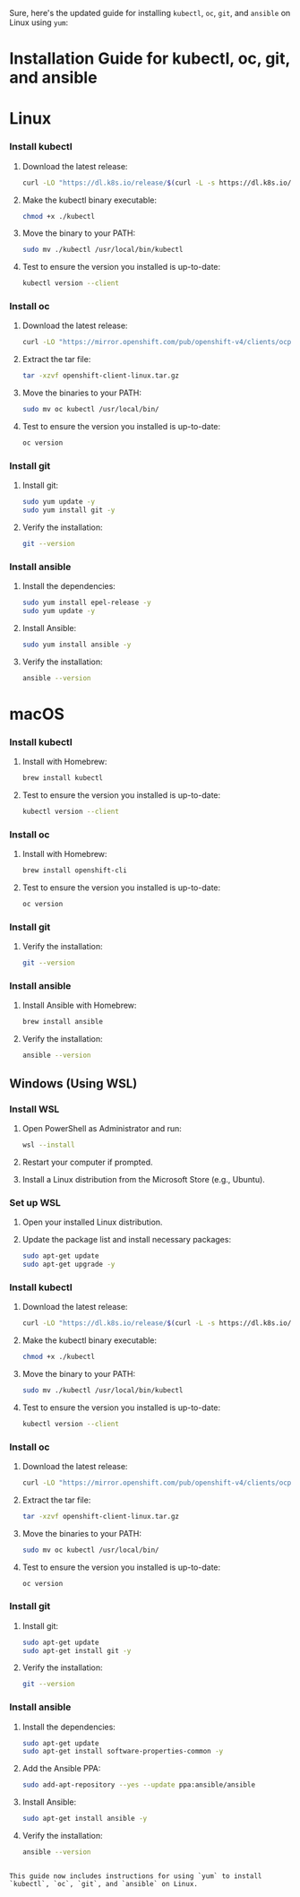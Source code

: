 Sure, here's the updated guide for installing `kubectl`, `oc`, `git`, and `ansible` on Linux using `yum`:

Installation Guide for kubectl, oc, git, and ansible
===============================================================================

# Linux

### Install kubectl
1. Download the latest release:

    ```sh
    curl -LO "https://dl.k8s.io/release/$(curl -L -s https://dl.k8s.io/release/stable.txt)/bin/linux/amd64/kubectl"
    ```

2. Make the kubectl binary executable:

    ```bash
    chmod +x ./kubectl
    ```

3. Move the binary to your PATH:
    ```sh
    sudo mv ./kubectl /usr/local/bin/kubectl
    ```

4. Test to ensure the version you installed is up-to-date:
    ```sh
    kubectl version --client
    ```

### Install oc
1. Download the latest release:
    ```sh
    curl -LO "https://mirror.openshift.com/pub/openshift-v4/clients/ocp/latest/openshift-client-linux.tar.gz"
    ```

2. Extract the tar file:
    ```sh
    tar -xzvf openshift-client-linux.tar.gz
    ```

3. Move the binaries to your PATH:
    ```sh
    sudo mv oc kubectl /usr/local/bin/
    ```

4. Test to ensure the version you installed is up-to-date:
    ```sh
    oc version
    ```

### Install git
1. Install git:
    ```sh
    sudo yum update -y
    sudo yum install git -y
    ```

2. Verify the installation:
    ```sh
    git --version
    ```

### Install ansible
1. Install the dependencies:
    ```sh
    sudo yum install epel-release -y
    sudo yum update -y
    ```

2. Install Ansible:
    ```sh
    sudo yum install ansible -y
    ```

3. Verify the installation:
    ```sh
    ansible --version
    ```

# macOS

### Install kubectl
1. Install with Homebrew:
    ```sh
    brew install kubectl
    ```

2. Test to ensure the version you installed is up-to-date:
    ```sh
    kubectl version --client
    ```

### Install oc
1. Install with Homebrew:
    ```sh
    brew install openshift-cli
    ```

2. Test to ensure the version you installed is up-to-date:
    ```sh
    oc version
    ```

### Install git
1. Verify the installation:
    ```sh
    git --version
    ```

### Install ansible
1. Install Ansible with Homebrew:
    ```sh
    brew install ansible
    ```

2. Verify the installation:
    ```sh
    ansible --version
    ```

## Windows (Using WSL)

### Install WSL
1. Open PowerShell as Administrator and run:
    ```sh
    wsl --install
    ```

2. Restart your computer if prompted.

3. Install a Linux distribution from the Microsoft Store (e.g., Ubuntu).

### Set up WSL
1. Open your installed Linux distribution.

2. Update the package list and install necessary packages:
    ```sh
    sudo apt-get update
    sudo apt-get upgrade -y
    ```

### Install kubectl
1. Download the latest release:
    ```sh
    curl -LO "https://dl.k8s.io/release/$(curl -L -s https://dl.k8s.io/release/stable.txt)/bin/linux/amd64/kubectl"
    ```

2. Make the kubectl binary executable:
    ```sh
    chmod +x ./kubectl
    ```

3. Move the binary to your PATH:
    ```sh
    sudo mv ./kubectl /usr/local/bin/kubectl
    ```

4. Test to ensure the version you installed is up-to-date:
    ```sh
    kubectl version --client
    ```

### Install oc
1. Download the latest release:
    ```sh
    curl -LO "https://mirror.openshift.com/pub/openshift-v4/clients/ocp/latest/openshift-client-linux.tar.gz"
    ```

2. Extract the tar file:
    ```sh
    tar -xzvf openshift-client-linux.tar.gz
    ```

3. Move the binaries to your PATH:
    ```sh
    sudo mv oc kubectl /usr/local/bin/
    ```

4. Test to ensure the version you installed is up-to-date:
    ```sh
    oc version
    ```

### Install git
1. Install git:
    ```sh
    sudo apt-get update
    sudo apt-get install git -y
    ```

2. Verify the installation:
    ```sh
    git --version
    ```

### Install ansible
1. Install the dependencies:
    ```sh
    sudo apt-get update
    sudo apt-get install software-properties-common -y
    ```

2. Add the Ansible PPA:
    ```sh
    sudo add-apt-repository --yes --update ppa:ansible/ansible
    ```

3. Install Ansible:
    ```sh
    sudo apt-get install ansible -y
    ```

4. Verify the installation:
    ```sh
    ansible --version
    ```
```

This guide now includes instructions for using `yum` to install `kubectl`, `oc`, `git`, and `ansible` on Linux.